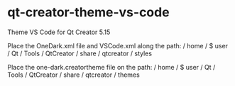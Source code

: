 # qt-creator-theme-vs-code
Theme VS Code for Qt Creator 5.15

Place the OneDark.xml file and VSCode.xml along the path: / home / $ user / Qt / Tools / QtCreator / share / qtcreator / styles

Place the one-dark.creatortheme file on the path: / home / $ user / Qt / Tools / QtCreator / share / qtcreator / themes
